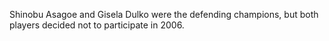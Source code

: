 Shinobu Asagoe and Gisela Dulko were the defending champions, but both players decided not to participate in 2006.
